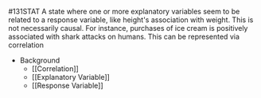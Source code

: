 #131STAT 
A state where one or more explanatory variables seem to be related to a response variable, like height's association with weight. This is not necessarily causal. For instance, purchases of ice cream is positively associated with shark attacks on humans. This can be represented via correlation

- Background
	- [[Correlation]]
	- [[Explanatory Variable]]
	- [[Response Variable]]